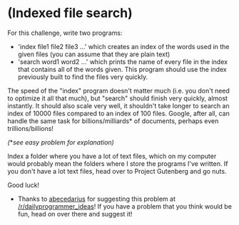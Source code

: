 # (Indexed file search)
<div class="md"><p>For this challenge, write two programs: </p>
<ul>
<li>'index file1 file2 file3 ...' which creates an index of the words used in the given files (you can assume that they are plain text)</li>
<li>'search word1 word2 ...' which prints the name of every file in the index that contains all of the words given. This program should use the index previously built to find the files very quickly.</li>
</ul>
<p>The speed of the "index" program doesn't matter much (i.e. you don't need to optimize it all that much), but "search" should finish very quickly, almost instantly. It should also scale very well, it shouldn't take longer to search an index of 10000 files compared to an index of 100 files. Google, after all, can handle the same task for billions/milliards* of documents, perhaps even trillions/billions!</p>
<p><em>(</em>*<em>see easy problem for explanation)</em></p>
<p>Index a folder where you have a lot of text files, which on my computer would probably mean the folders where I store the programs I've written. If you don't have a lot text files, head over to Project Gutenberg and go nuts. </p>
<p>Good luck!</p>
<ul>
<li>Thanks to <a href="http://www.reddit.com/user/abecedarius">abecedarius</a> for suggesting this problem at <a href="/r/dailyprogrammer_ideas">/r/dailyprogrammer_ideas</a>! If you have a problem that you think would be fun, head on over there and suggest it!</li>
</ul>
</div>
